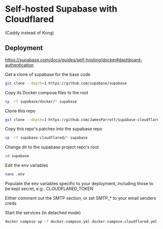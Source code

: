 # Self-hosted Supabase with Cloudflared
(Caddy instead of Kong)

## Deployment
https://supabase.com/docs/guides/self-hosting/docker#dashboard-authentication

Get a clone of supabase for the base code
```sh
git clone --depth=1 https://github.com/supabase/supabase
```

Copy its Docker compose files to the root
```sh
cp -rf supabase/docker/* supabase
```


Clone this repo
```sh
git clone --depth=1 https://github.com/JamesParrott/supabase-cloudflared
```

Copy this repo's patches into the supabase repo
```sh
cp -rf supabase-cloudflared/* supabase
```


Change dir to the supabase project repo's root
```sh
cd supabase
```

Edit the env variables
```sh
nano .env
```
Populate the env variables specific to your deployment, including those to be kept secret, e.g.:
CLOUDFLARED_TOKEN

Either comment out the SMTP section, or set SMTP_* to your email senders creds




Start the services (in detached mode)
```sh
docker compose up -f docker-compose.yml docker-compose.cloudflared.yml -d
```


